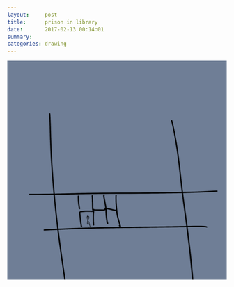 ```yaml
---
layout:     post
title:      prison in library
date:       2017-02-13 00:14:01
summary:    
categories: drawing
---
```

![prison in library](/images/diary/prison-in-library.png "a dream")
